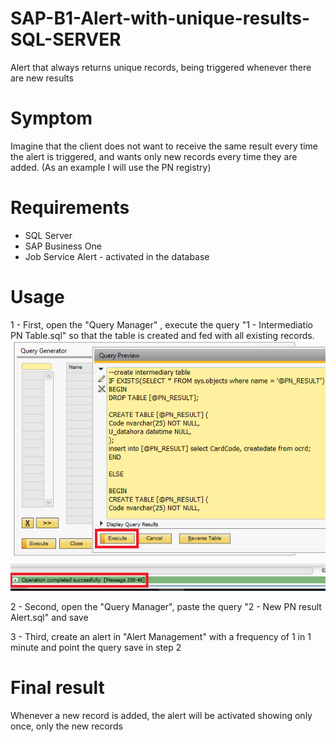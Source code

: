 # SAP-B1-Alert-with-unique-results-SQL-SERVER

Alert that always returns unique records, being triggered whenever there are new results

# Symptom

Imagine that the client does not want to receive the same result every time the alert is triggered, and wants only new records every time they are added. (As an example I will use the PN registry)

# Requirements

* SQL Server
* SAP Business One
* Job Service Alert - activated in the database

# Usage

1 - First, open the "Query Manager" , execute the query "1 - Intermediatio PN Table.sql" so that the table is created and fed with all existing records.
![Screenshot](img/1.png)

2 - Second, open the "Query Manager", paste the query "2 - New PN result Alert.sql" and save

3 - Third, create an alert in "Alert Management" with a frequency of 1 in 1 minute and point the query save in step 2

# Final result

Whenever a new record is added, the alert will be activated showing only once, only the new records


